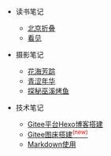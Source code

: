 <!-- docs/_sidebar.md --> 

* 读书笔记

  * [北京折叠](posts/beijingzhedie) 
  * [看见](posts/kanjian)

* 摄影笔记

  * [花海芳踪](posts/huahaifangzong) 
  * [青涩年华](posts/qingsenianhua)
  * [探秘巫溪烤鱼](posts/wuxikaoyu) 

* 技术笔记

  * [Gitee平台Hexo博客搭建](posts/hexoblog) 
  * [Gitee图床搭建<sup style="color:red">(new)<sup>](posts/giteepic)
  * [Markdown使用](posts/hexomarkdown)
